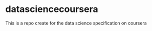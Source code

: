 datasciencecoursera
===================

This is a repo create for the data science specification on coursera
